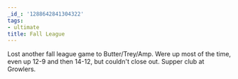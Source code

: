 ```yaml
---
_id_: '1288642841304322'
tags:
- ultimate
title: Fall League
---
```


Lost another fall league game to Butter/Trey/Amp. Were up most of the time, even up 12-9 and then 14-12, but couldn't close out. Supper club at Growlers.
